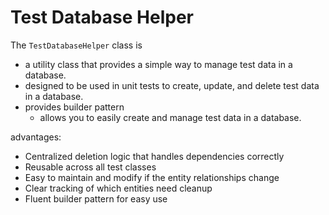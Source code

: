 

# Test Database Helper

The `TestDatabaseHelper` class is 
- a utility class that provides a simple way to manage test data in a database. 
- designed to be used in unit tests to create, update, and delete test data in a database. 
- provides builder pattern
  - allows you to easily create and manage test data in a database.

advantages:
   - Centralized deletion logic that handles dependencies correctly
   - Reusable across all test classes
   - Easy to maintain and modify if the entity relationships change
   - Clear tracking of which entities need cleanup
   - Fluent builder pattern for easy use